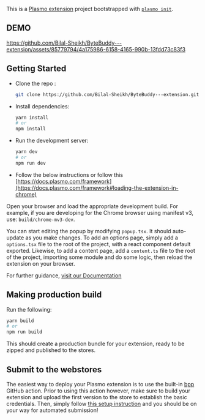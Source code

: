 This is a [Plasmo extension](https://docs.plasmo.com/) project bootstrapped with [`plasmo init`](https://www.npmjs.com/package/plasmo).


## DEMO

https://github.com/Bilal-Sheikh/ByteBuddy---extension/assets/85779794/4a175986-6158-4165-990b-13fdd73c83f3


## Getting Started
- Clone the repo :
  ```bash
  git clone https://github.com/Bilal-Sheikh/ByteBuddy---extension.git
  ```
- Install dependencies:
  ```bash
  yarn install
  # or
  npm install
  ```
- Run the development server:
  
  ```bash
  yarn dev
  # or
  npm run dev
  ```
- Follow the below instructions or follow this [https://docs.plasmo.com/framework](https://docs.plasmo.com/framework#loading-the-extension-in-chrome)

Open your browser and load the appropriate development build. For example, if you are developing for the Chrome browser using manifest v3, use: `build/chrome-mv3-dev`.

You can start editing the popup by modifying `popup.tsx`. It should auto-update as you make changes. To add an options page, simply add a `options.tsx` file to the root of the project, with a react component default exported. Likewise, to add a content page, add a `content.ts` file to the root of the project, importing some module and do some logic, then reload the extension on your browser.

For further guidance, [visit our Documentation](https://docs.plasmo.com/)

## Making production build

Run the following:

```bash
yarn build
# or
npm run build
```

This should create a production bundle for your extension, ready to be zipped and published to the stores.

## Submit to the webstores

The easiest way to deploy your Plasmo extension is to use the built-in [bpp](https://bpp.browser.market) GitHub action. Prior to using this action however, make sure to build your extension and upload the first version to the store to establish the basic credentials. Then, simply follow [this setup instruction](https://docs.plasmo.com/framework/workflows/submit) and you should be on your way for automated submission!
